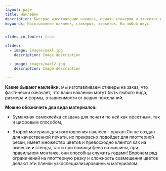 ```yaml
---
layout: page
title: Наклейки
description: Быстрое изготовление наклеек, печать стикеров и этикеток под ваши задачи оперативно в течение 24 часов на новейшем оборудовании.
keywords: Изготовление наклеек, стикеров, этикеток. На любой вкус.


slides_in_footer: true

slides:
  - image: images/nakl.jpg
    description: Image description

  - image: images/nakl2.jpg
    description: Image description

---
```


**Какие бывают наклейки:** мы изготавливаем стикеры на заказ, что фактически означает, что ваши наклейки могут быть любого вида, размера и формы, в зависимости от ваших пожеланий.  

**Можно обозначить два вида материалов:** 

 - 
   Бумажная самоклейка создана для печати по ней как офсетным, так и цифровым способом,

 - 
   Второй материал для изготовления наклеек - оракал.Он не создан для качественной печати, но прекрасно подойдет для плоттерной резки, имеет множество цветов и превосходно клеится как на вывески и стенды, так и при помощи фена на машины, при правильном монтаже, они способны служить годами! Впрочем ряд ограничений на плоттерную резку и сложность совмещения цветов делают эти пленки узкоспециализированным материалом.

